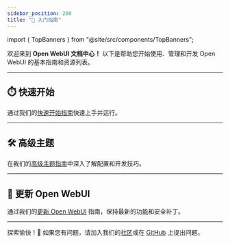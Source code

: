 ```yaml
---
sidebar_position: 200
title: "🚀 入门指南"
---
```



import { TopBanners } from "@site/src/components/TopBanners";


<TopBanners />


欢迎来到 **Open WebUI 文档中心！** 以下是帮助您开始使用、管理和开发 Open WebUI 的基本指南和资源列表。

---

## ⏱️ 快速开始  

通过我们的[快速开始指南](/getting-started/quick-start)快速上手并运行。

---

## 🛠️ 高级主题  

在我们的[高级主题指南](/getting-started/advanced-topics)中深入了解配置和开发技巧。

---

## 🔄 更新 Open WebUI

通过我们的[更新 Open WebUI](./updating) 指南，保持最新的功能和安全补丁。

---

探索愉快！🎉 如果您有问题，请加入我们的[社区](https://discord.gg/5rJgQTnV4s)或在 [GitHub](https://github.com/open-webui/open-webui) 上提出问题。